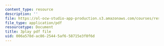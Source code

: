```yaml
---
content_type: resource
description: ''
file: https://ol-ocw-studio-app-production.s3.amazonaws.com/courses/res-2-002-finite-element-procedures-for-solids-and-structures-spring-2010/006a578dac8625445af658715e3f0f6d_TJh7KPABk6I.pdf
file_type: application/pdf
resourcetype: Document
title: 3play pdf file
uid: 006a578d-ac86-2544-5af6-58715e3f0f6d
---
```

